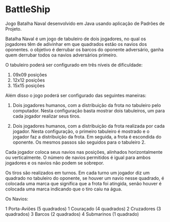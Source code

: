 BattleShip
==========

Jogo Batalha Naval desenvolvido em Java usando aplicação de Padrões de Projeto.

Batalha Naval é um jogo de tabuleiro de dois jogadores, no qual os jogadores têm de adivinhar em que quadrados estão os navios dos oponentes. o objetivo é derrubar os barcos do oponente adversário, ganha quem derrubar todos oa navios adversários primeiro.

O tabuleiro poderá ser configurado em três níveis de dificuldade:

1. 09x09 posições
2. 12x12 posições
3. 15x15 posições

Além disso o jogo poderá ser configurado das seguintes maneiras:

1. Dois jogadores humanos, com a distribuição da frota no tabuleiro pelo computador. Nesta configuração basta mostrar dois tabuleiros, um para cada jogador realizar seus tiros.

2. Dois jogadores humanos, com a distribuição da frota realizada por cada jogador. Nesta configuração, o primeiro tabuleiro é mostrado e o jogador faz a distribuição da frota. Em seguida, a frota é escondida do oponente. Os mesmos passos são seguidos para o tabuleiro 2.

Cada jogador coloca seus navios nas posições, alinhados horizontalmente ou verticalmente. O número de navios permitidos é igual para ambos jogadores e os navios não podem se sobrepor.

Os tiros são realizados em turnos. Em cada turno um jogador diz um quadrado no tabuleiro do oponente, se houver um navio nesse quadrado, é colocada uma marca que significa que a frota foi atingida, senão houver é colocada uma marca indicando que o tiro caiu na água.

Os Navios:

1 Porta-Aviões (5 quadrados)
1 Couraçado (4 quadrados)
2 Cruzadores (3 quadrados)
3 Barcos (2 quadrados)
4 Submarinos (1 quadrado)

